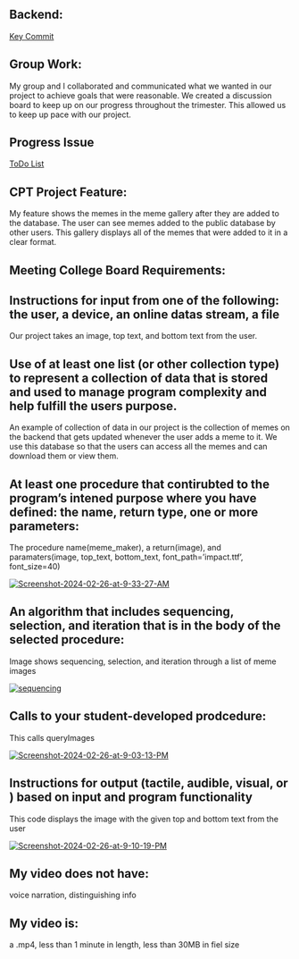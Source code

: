 ## Backend:

[Key Commit](https://github.com/Imaad08/cpt-backend/commit/39e68090b0d546a130eb79331572a4297d6e7dce)

## Group Work:

My group and I collaborated and communicated what we wanted in our project to achieve goals that were reasonable. We created a discussion board to keep up on our progress throughout the trimester. This allowed us to keep up pace with our project.

## Progress Issue

[ToDo List](https://github.com/users/Imaad08/projects/1)

## CPT Project Feature:

My feature shows the memes in the meme gallery after they are added to the database. The user can see memes added to the public database by other users. This gallery displays all of the memes that were added to it in a clear format.

## Meeting College Board Requirements:

## Instructions for input from one of the following: the user, a device, an online datas stream, a file

Our project takes an image, top text, and bottom text from the user.

## Use of at least one list (or other collection type) to represent a collection of data that is stored and used to manage program complexity and help fulfill the users purpose.

An example of collection of data in our project is the collection of memes on the backend that gets updated whenever the user adds a meme to it. We use this database so that the users can access all the memes and can download them or view them.

## At least one procedure that contirubted to the program’s intened purpose where you have defined: the name, return type, one or more parameters:

The procedure name(meme_maker), a return(image), and paramaters(image, top_text, bottom_text, font_path=’impact.ttf’, font_size=40)

<a href="https://ibb.co/F8SzQq1"><img src="https://i.ibb.co/h2PVG1N/Screenshot-2024-02-26-at-9-33-27-AM.png" alt="Screenshot-2024-02-26-at-9-33-27-AM" border="0"></a>

## An algorithm that includes sequencing, selection, and iteration that is in the body of the selected procedure:

Image shows sequencing, selection, and iteration through a list of meme images

<a href="https://ibb.co/Zg02DK5"><img src="https://i.ibb.co/3FnRZW2/sequencing.png" alt="sequencing" border="0"></a>

## Calls to your student-developed prodcedure:

This calls queryImages

<a href="https://ibb.co/vzK055m"><img src="https://i.ibb.co/DKS0XXk/Screenshot-2024-02-26-at-9-03-13-PM.png" alt="Screenshot-2024-02-26-at-9-03-13-PM" border="0"></a>

## Instructions for output (tactile, audible, visual, or ) based on input and program functionality

This code displays the image with the given top and bottom text from the user

<a href="https://ibb.co/mbJBghZ"><img src="https://i.ibb.co/ckJvV2f/Screenshot-2024-02-26-at-9-10-19-PM.png" alt="Screenshot-2024-02-26-at-9-10-19-PM" border="0"></a>

## My video does not have:

voice narration, distinguishing info

## My video is:

a .mp4, less than 1 minute in length, less than 30MB in fiel size
